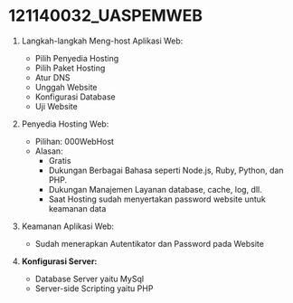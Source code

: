 # 121140032_UASPEMWEB

1. Langkah-langkah Meng-host Aplikasi Web:
   - Pilih Penyedia Hosting
   - Pilih Paket Hosting
   - Atur DNS
   - Unggah Website
   - Konfigurasi Database
   - Uji Website

2. Penyedia Hosting Web:
   - Pilihan: 000WebHost
   - Alasan:
     - Gratis
     - Dukungan Berbagai Bahasa seperti Node.js, Ruby, Python, dan PHP.
     - Dukungan Manajemen Layanan database, cache, log, dll.
     - Saat Hosting sudah menyertakan password website untuk keamanan data

3. Keamanan Aplikasi Web:
   - Sudah menerapkan Autentikator dan Password pada Website

4. **Konfigurasi Server:**
   - Database Server yaitu MySql
   - Server-side Scripting yaitu PHP
